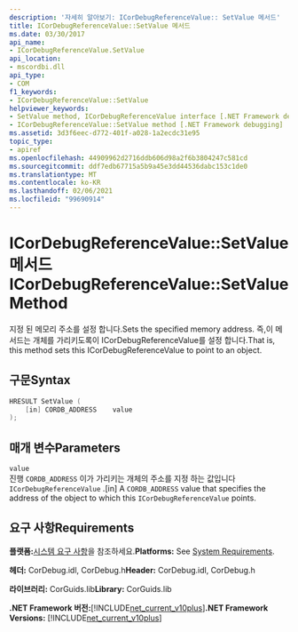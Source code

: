 ```yaml
---
description: '자세히 알아보기: ICorDebugReferenceValue:: SetValue 메서드'
title: ICorDebugReferenceValue::SetValue 메서드
ms.date: 03/30/2017
api_name:
- ICorDebugReferenceValue.SetValue
api_location:
- mscordbi.dll
api_type:
- COM
f1_keywords:
- ICorDebugReferenceValue::SetValue
helpviewer_keywords:
- SetValue method, ICorDebugReferenceValue interface [.NET Framework debugging]
- ICorDebugReferenceValue::SetValue method [.NET Framework debugging]
ms.assetid: 3d3f6eec-d772-401f-a028-1a2ecdc31e95
topic_type:
- apiref
ms.openlocfilehash: 44909962d2716ddb606d98a2f6b3804247c581cd
ms.sourcegitcommit: ddf7edb67715a5b9a45e3dd44536dabc153c1de0
ms.translationtype: MT
ms.contentlocale: ko-KR
ms.lasthandoff: 02/06/2021
ms.locfileid: "99690914"
---
```

# <a name="icordebugreferencevaluesetvalue-method"></a><span data-ttu-id="6a6cf-103">ICorDebugReferenceValue::SetValue 메서드</span><span class="sxs-lookup"><span data-stu-id="6a6cf-103">ICorDebugReferenceValue::SetValue Method</span></span>

<span data-ttu-id="6a6cf-104">지정 된 메모리 주소를 설정 합니다.</span><span class="sxs-lookup"><span data-stu-id="6a6cf-104">Sets the specified memory address.</span></span> <span data-ttu-id="6a6cf-105">즉,이 메서드는 개체를 가리키도록이 ICorDebugReferenceValue를 설정 합니다.</span><span class="sxs-lookup"><span data-stu-id="6a6cf-105">That is, this method sets this ICorDebugReferenceValue to point to an object.</span></span>  
  
## <a name="syntax"></a><span data-ttu-id="6a6cf-106">구문</span><span class="sxs-lookup"><span data-stu-id="6a6cf-106">Syntax</span></span>  
  
```cpp  
HRESULT SetValue (  
    [in] CORDB_ADDRESS    value  
);  
```  
  
## <a name="parameters"></a><span data-ttu-id="6a6cf-107">매개 변수</span><span class="sxs-lookup"><span data-stu-id="6a6cf-107">Parameters</span></span>  

 `value`  
 <span data-ttu-id="6a6cf-108">진행 `CORDB_ADDRESS` 이가 가리키는 개체의 주소를 지정 하는 값입니다 `ICorDebugReferenceValue` .</span><span class="sxs-lookup"><span data-stu-id="6a6cf-108">[in] A `CORDB_ADDRESS` value that specifies the address of the object to which this `ICorDebugReferenceValue` points.</span></span>  
  
## <a name="requirements"></a><span data-ttu-id="6a6cf-109">요구 사항</span><span class="sxs-lookup"><span data-stu-id="6a6cf-109">Requirements</span></span>  

 <span data-ttu-id="6a6cf-110">**플랫폼:**[시스템 요구 사항](../../get-started/system-requirements.md)을 참조하세요.</span><span class="sxs-lookup"><span data-stu-id="6a6cf-110">**Platforms:** See [System Requirements](../../get-started/system-requirements.md).</span></span>  
  
 <span data-ttu-id="6a6cf-111">**헤더:** CorDebug.idl, CorDebug.h</span><span class="sxs-lookup"><span data-stu-id="6a6cf-111">**Header:** CorDebug.idl, CorDebug.h</span></span>  
  
 <span data-ttu-id="6a6cf-112">**라이브러리:** CorGuids.lib</span><span class="sxs-lookup"><span data-stu-id="6a6cf-112">**Library:** CorGuids.lib</span></span>  
  
 <span data-ttu-id="6a6cf-113">**.NET Framework 버전:**[!INCLUDE[net_current_v10plus](../../../../includes/net-current-v10plus-md.md)]</span><span class="sxs-lookup"><span data-stu-id="6a6cf-113">**.NET Framework Versions:** [!INCLUDE[net_current_v10plus](../../../../includes/net-current-v10plus-md.md)]</span></span>
